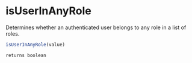# isUserInAnyRole

Determines whether an authenticated user belongs to any role in a list of roles.

```javascript
isUserInAnyRole(value)
```

```javascript
returns boolean
```

